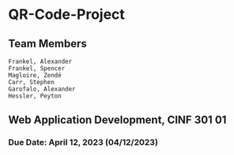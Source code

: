 # QR-Code-Project

## Team Members

    Frankel, Alexander
    Frankel, Spencer
    Magloire, Zendé
    Carr, Stephen
    Garofalo, Alexander
    Hessler, Peyton


## Web Application Development, CINF 301 01

### Due Date: April 12, 2023 (04/12/2023)
